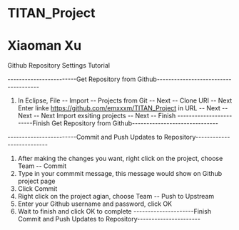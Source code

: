 # TITAN_Project
# Xiaoman Xu
Github Repository Settings Tutorial


------------------------Get Repository from Github-------------------------------------
1. In Eclipse, File -- Import -- Projects from Git -- Next -- Clone URI -- Next
   Enter linke https://github.com/emxxxm/TITAN_Project in URL -- Next -- Next -- Next
   Import exsiting projects -- Next -- Finish
------------------------Finish Get Repository from Github------------------------------

------------------------Commit and Push Updates to Repository--------------------------
1. After making the changes you want, right click on the project, choose Team -- Commit
2. Type in your commmit message, this message would show on Github project page
3. Click Commit
4. Right click on the project agian, choose Team -- Push to Upstream
5. Enter your Github username and password, click OK
6. Wait to finish and click OK to complete
---------------------Finish Commit and Push Updates to Repository----------------------
